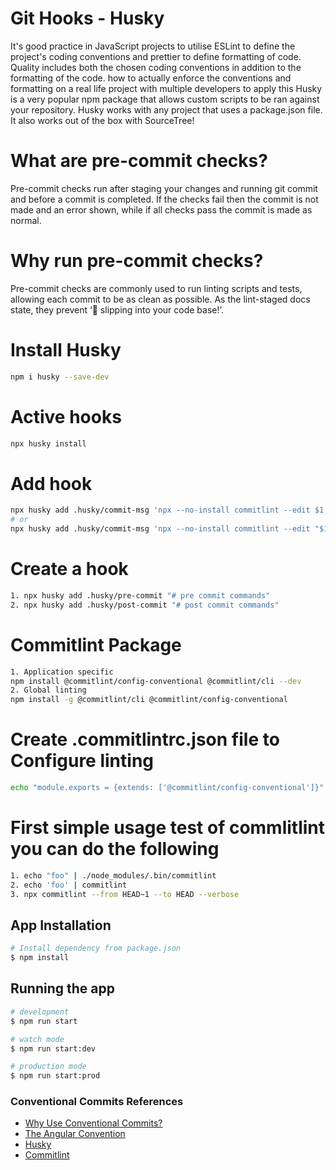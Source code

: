 # Git Hooks - Husky
It's good practice in JavaScript projects to utilise ESLint to define the project's coding conventions and prettier to define formatting of code. Quality includes both the chosen coding conventions in addition to the formatting of the code. how to actually enforce the conventions and formatting on a real life project with multiple developers to apply this Husky is a very popular npm package that allows custom scripts to be ran against your repository. Husky works with any project that uses a package.json file. It also works out of the box with SourceTree!

# What are pre-commit checks?
Pre-commit checks run after staging your changes and running git commit and before a commit is completed. 
If the checks fail then the commit is not made and an error shown, while if all checks pass the commit is made as normal.

# Why run pre-commit checks?
Pre-commit checks are commonly used to run linting scripts and tests, allowing each commit to be as clean as possible. 
As the lint-staged docs state, they prevent ‘💩 slipping into your code base!’.

# Install Husky
```bash
npm i husky --save-dev
```

# Active hooks
```bash
npx husky install
```

# Add hook
```bash
npx husky add .husky/commit-msg 'npx --no-install commitlint --edit $1'
# or
npx husky add .husky/commit-msg 'npx --no-install commitlint --edit "$1"'
```

# Create a hook
```bash
1. npx husky add .husky/pre-commit "# pre commit commands"
2. npx husky add .husky/post-commit "# post commit commands"
```

# Commitlint Package
```bash
1. Application specific 
npm install @commitlint/config-conventional @commitlint/cli --dev
2. Global linting 
npm install -g @commitlint/cli @commitlint/config-conventional
```

# Create .commitlintrc.json file to Configure linting 
```bash
echo "module.exports = {extends: ['@commitlint/config-conventional']}" > commitlint.config.js
```

# First simple usage test of commlitlint you can do the following 
```bash
1. echo "foo" | ./node_modules/.bin/commitlint
2. echo 'foo' | commitlint
3. npx commitlint --from HEAD~1 --to HEAD --verbose
```

## App Installation
```bash
# Install dependency from package.json
$ npm install
```

## Running the app
```bash
# development
$ npm run start

# watch mode
$ npm run start:dev

# production mode
$ npm run start:prod
```

### Conventional Commits References
- [Why Use Conventional Commits?](https://www.conventionalcommits.org/en/v1.0.0-beta.2/#why-use-conventional-commits)
- [The Angular Convention](https://github.com/angular/angular/blob/22b96b9/CONTRIBUTING.md#-commit-message-guidelines)
- [Husky](https://typicode.github.io/husky/#/)
- [Commitlint](https://commitlint.js.org/#/)
